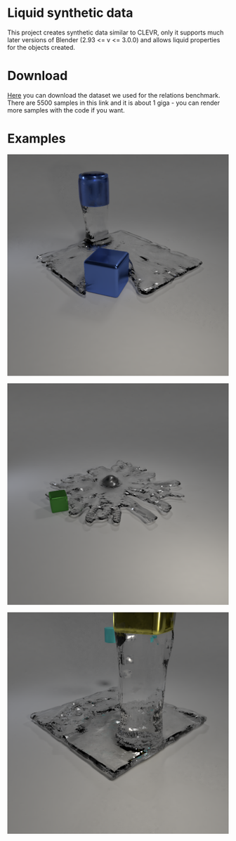 # Liquid synthetic data

This project creates synthetic data similar to CLEVR, only it supports much later versions of Blender (2.93 <= v <= 3.0.0) and allows liquid properties for the objects created. 

# Download 

[Here](https://drive.google.com/file/d/1thvwm6BochjJcTgCNSlOvbULzlSZl4q6/view?usp=sharing) you can download the dataset we used for the relations benchmark. There are 5500 samples in this link and it is about 1 giga - you can render more samples with the code if you want.

# Examples 
![teaser1](resource/splash1.png)

![teaser2](resource/splash2.png)

![teaser3](resource/splash3.png)
